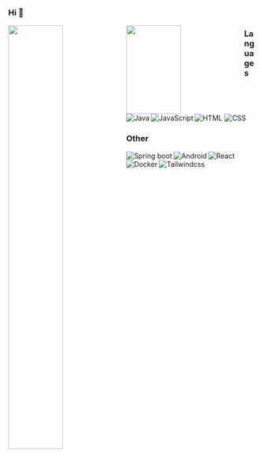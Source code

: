 ### Hi 👋

<img align="left"  width="47%" src="https://github-readme-stats.vercel.app/api?username=Hani311&show_icons=true&theme=radical&include_all_commits=true&count_private=true"/>

<img align="left" width="47%" height="180p" src="https://github-readme-stats.vercel.app/api/top-langs/?username=AliHabesh&layout=compact"/>

### Languages
<img alt="Java" align="left" src="https://img.shields.io/badge/java-%23ED8B00.svg?style=for-the-badge&logo=java&logoColor=white"/>
<img alt="JavaScript" align="left" src="https://img.shields.io/badge/javascript-%23323330.svg?style=for-the-badge&logo=javascript&logoColor=%23F7DF1E"/>
<img alt="HTML" src="https://img.shields.io/badge/html5-%23E34F26.svg?style=for-the-badge&logo=html5&logoColor=white"/>
<img alt="CSS" src="https://img.shields.io/badge/css3-%231572B6.svg?style=for-the-badge&logo=css3&logoColor=white"/>

### Other
<img alt="Spring boot" align="left" src="https://shields.io/badge/Spring-grey?logo=spring&style=flat"/>
<img alt="Android" align="left" src="https://shields.io/badge/Android-darkgreen?logo=android&style=flat"/>
<img alt="React" align="left" src="https://shields.io/badge/React-blue?logo=react&style=flat"/>
<img alt="Docker" align="left" src="https://shields.io/badge/Docker-darkblue?logo=docker&style=flat"/>
<img alt="Tailwindcss" align="left" src="https://shields.io/badge/Tailwindcss-white?logo=tailwindcss&style=flat"/>
